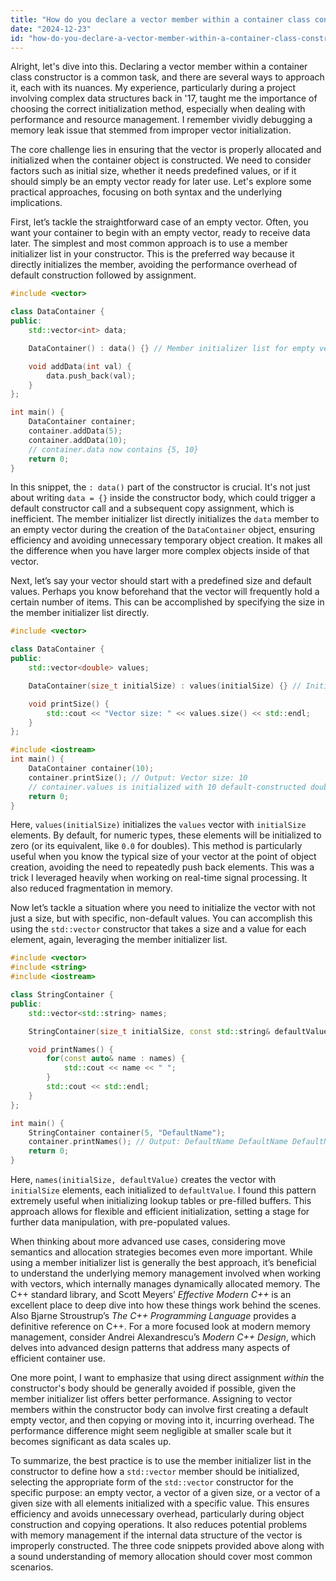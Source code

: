 ```yaml
---
title: "How do you declare a vector member within a container class constructor?"
date: "2024-12-23"
id: "how-do-you-declare-a-vector-member-within-a-container-class-constructor"
---
```


Alright, let's dive into this. Declaring a vector member within a container class constructor is a common task, and there are several ways to approach it, each with its nuances. My experience, particularly during a project involving complex data structures back in '17, taught me the importance of choosing the correct initialization method, especially when dealing with performance and resource management. I remember vividly debugging a memory leak issue that stemmed from improper vector initialization.

The core challenge lies in ensuring that the vector is properly allocated and initialized when the container object is constructed. We need to consider factors such as initial size, whether it needs predefined values, or if it should simply be an empty vector ready for later use. Let's explore some practical approaches, focusing on both syntax and the underlying implications.

First, let’s tackle the straightforward case of an empty vector. Often, you want your container to begin with an empty vector, ready to receive data later. The simplest and most common approach is to use a member initializer list in your constructor. This is the preferred way because it directly initializes the member, avoiding the performance overhead of default construction followed by assignment.

```cpp
#include <vector>

class DataContainer {
public:
    std::vector<int> data;

    DataContainer() : data() {} // Member initializer list for empty vector

    void addData(int val) {
        data.push_back(val);
    }
};

int main() {
    DataContainer container;
    container.addData(5);
    container.addData(10);
    // container.data now contains {5, 10}
    return 0;
}
```

In this snippet, the `: data()` part of the constructor is crucial. It's not just about writing `data = {}` inside the constructor body, which could trigger a default constructor call and a subsequent copy assignment, which is inefficient. The member initializer list directly initializes the `data` member to an empty vector during the creation of the `DataContainer` object, ensuring efficiency and avoiding unnecessary temporary object creation. It makes all the difference when you have larger more complex objects inside of that vector.

Next, let’s say your vector should start with a predefined size and default values. Perhaps you know beforehand that the vector will frequently hold a certain number of items. This can be accomplished by specifying the size in the member initializer list directly.

```cpp
#include <vector>

class DataContainer {
public:
    std::vector<double> values;

    DataContainer(size_t initialSize) : values(initialSize) {} // Initial size constructor

    void printSize() {
        std::cout << "Vector size: " << values.size() << std::endl;
    }
};

#include <iostream>
int main() {
    DataContainer container(10);
    container.printSize(); // Output: Vector size: 10
    // container.values is initialized with 10 default-constructed doubles
    return 0;
}
```

Here, `values(initialSize)` initializes the `values` vector with `initialSize` elements. By default, for numeric types, these elements will be initialized to zero (or its equivalent, like `0.0` for doubles). This method is particularly useful when you know the typical size of your vector at the point of object creation, avoiding the need to repeatedly push back elements. This was a trick I leveraged heavily when working on real-time signal processing. It also reduced fragmentation in memory.

Now let’s tackle a situation where you need to initialize the vector with not just a size, but with specific, non-default values. You can accomplish this using the `std::vector` constructor that takes a size and a value for each element, again, leveraging the member initializer list.

```cpp
#include <vector>
#include <string>
#include <iostream>

class StringContainer {
public:
    std::vector<std::string> names;

    StringContainer(size_t initialSize, const std::string& defaultValue) : names(initialSize, defaultValue) {}

    void printNames() {
        for(const auto& name : names) {
            std::cout << name << " ";
        }
        std::cout << std::endl;
    }
};

int main() {
    StringContainer container(5, "DefaultName");
    container.printNames(); // Output: DefaultName DefaultName DefaultName DefaultName DefaultName
    return 0;
}
```

Here, `names(initialSize, defaultValue)` creates the vector with `initialSize` elements, each initialized to `defaultValue`. I found this pattern extremely useful when initializing lookup tables or pre-filled buffers. This approach allows for flexible and efficient initialization, setting a stage for further data manipulation, with pre-populated values.

When thinking about more advanced use cases, considering move semantics and allocation strategies becomes even more important. While using a member initializer list is generally the best approach, it’s beneficial to understand the underlying memory management involved when working with vectors, which internally manages dynamically allocated memory. The C++ standard library, and Scott Meyers’ *Effective Modern C++* is an excellent place to deep dive into how these things work behind the scenes. Also Bjarne Stroustrup’s *The C++ Programming Language* provides a definitive reference on C++. For a more focused look at modern memory management, consider Andrei Alexandrescu’s *Modern C++ Design*, which delves into advanced design patterns that address many aspects of efficient container use.

One more point, I want to emphasize that using direct assignment *within* the constructor's body should be generally avoided if possible, given the member initializer list offers better performance. Assigning to vector members within the constructor body can involve first creating a default empty vector, and then copying or moving into it, incurring overhead. The performance difference might seem negligible at smaller scale but it becomes significant as data scales up.

To summarize, the best practice is to use the member initializer list in the constructor to define how a `std::vector` member should be initialized, selecting the appropriate form of the `std::vector` constructor for the specific purpose: an empty vector, a vector of a given size, or a vector of a given size with all elements initialized with a specific value. This ensures efficiency and avoids unnecessary overhead, particularly during object construction and copying operations. It also reduces potential problems with memory management if the internal data structure of the vector is improperly constructed. The three code snippets provided above along with a sound understanding of memory allocation should cover most common scenarios.
